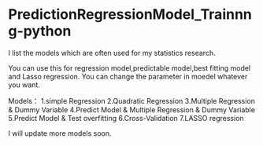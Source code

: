 # PredictionRegressionModel_Trainnng-python

I list the models which are often used for my statistics research.

You can use this for regression model,predictable model,best fitting model and Lasso regression.
You can change the parameter in moedel whatever you want.

Models：
1.simple Regression
2.Quadratic Regression
3.Multiple Regression & Dummy Variable
4.Predict Model & Multiple Regression & Dummy Variable 
5.Predict Model & Test overfitting
6.Cross-Validation
7.LASSO regression

I will update more models soon.
